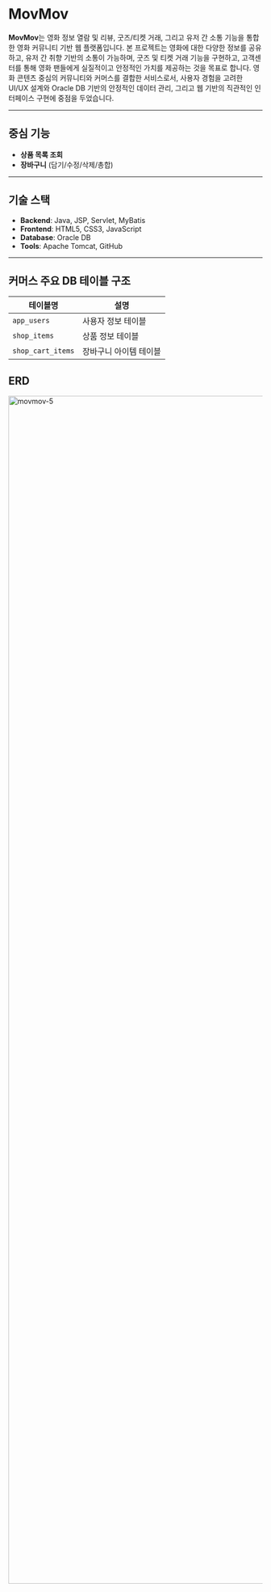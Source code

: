 # MovMov

**MovMov**는 영화 정보 열람 및 리뷰, 굿즈/티켓 거래, 그리고 유저 간 소통 기능을 통합한 영화 커뮤니티 기반 웹 플랫폼입니다. 
본 프로젝트는 영화에 대한 다양한 정보를 공유하고, 유저 간 취향 기반의 소통이 가능하며, 굿즈 및 티켓 거래 기능을 구현하고, 고객센터를 통해 영화 팬들에게 실질적이고 안정적인 가치를 제공하는 것을 목표로 합니다.
영화 콘텐츠 중심의 커뮤니티와 커머스를 결합한 서비스로서, 사용자 경험을 고려한 UI/UX 설계와 Oracle DB 기반의 안정적인 데이터 관리, 그리고 웹 기반의 직관적인 인터페이스 구현에 중점을 두었습니다.

---

## 중심 기능

- **상품 목록 조회**
- **장바구니** (담기/수정/삭제/총합)

---

## 기술 스택

- **Backend**: Java, JSP, Servlet, MyBatis
- **Frontend**: HTML5, CSS3, JavaScript
- **Database**: Oracle DB
- **Tools**: Apache Tomcat, GitHub

---

## 커머스 주요 DB 테이블 구조

| 테이블명              | 설명                      |
|----------------------|---------------------------|
| `app_users`          | 사용자 정보 테이블        |
| `shop_items`         | 상품 정보 테이블          |
| `shop_cart_items`    | 장바구니 아이템 테이블    |

## ERD
<img width="2910" height="2352" alt="movmov-5" src="https://github.com/user-attachments/assets/3c68ec24-66fb-4d70-ac48-9157d7563eb1" />
